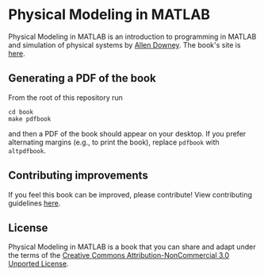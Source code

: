 # Physical Modeling in MATLAB

Physical Modeling in MATLAB is an introduction to programming in MATLAB
and simulation of physical systems by [Allen
Downey](http://greenteapress.com/wp/). The book's site is
[here](http://greenteapress.com/wp/physical-modeling-in-matlab/).

## Generating a PDF of the book

From the root of this repository run

```
cd book
make pdfbook
```

and then a PDF of the book should appear on your desktop. If you prefer
alternating margins (e.g., to print the book), replace `pdfbook` with
`altpdfbook`.

## Contributing improvements

If you feel this book can be improved, please contribute! View contributing
guidelines [here](CONTRIBUTING.md).

## License

Physical Modeling in MATLAB is a book that you can share and adapt under
the terms of the [Creative Commons Attribution-NonCommercial 3.0
Unported License](LICENSE).
